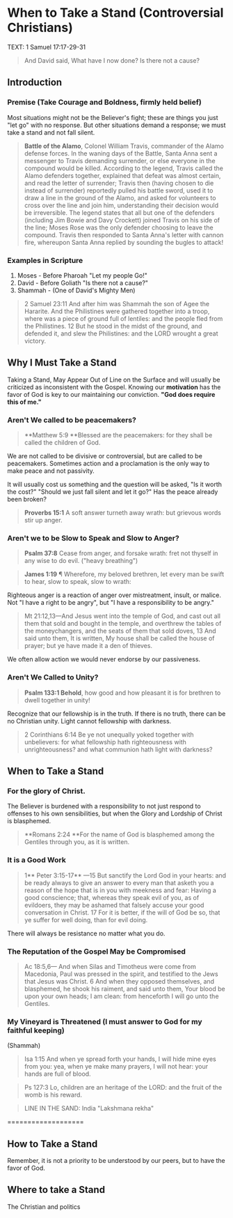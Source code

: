 # When to Take a Stand (Controversial Christians)

TEXT:  1 Samuel 17:17-29-31

> And David said, What have I now done? Is there not a cause?

## Introduction

### Premise (Take Courage and Boldness, firmly held belief)

Most situations might not be the Believer's fight; these are things you just "let go" with no response. But other situations demand a response; we must take a stand and not fall silent.

> **Battle of the Alamo**, Colonel William Travis, commander of the Alamo defense forces. In the waning days of the Battle, Santa Anna sent a messenger to Travis demanding surrender, or else everyone in the compound would be killed. According to the legend, Travis called the Alamo defenders together, explained that defeat was almost certain, and read the letter of surrender; Travis then (having chosen to die instead of surrender) reportedly pulled his battle sword, used it to draw a line in the ground of the Alamo, and asked for volunteers to cross over the line and join him, understanding their decision would be irreversible. The legend states that all but one of the defenders (including Jim Bowie and Davy Crockett) joined Travis on his side of the line; Moses Rose was the only defender choosing to leave the compound. Travis then responded to Santa Anna's letter with cannon fire, whereupon Santa Anna replied by sounding the bugles to attack!

### Examples in Scripture

1. Moses - Before Pharoah "Let my people Go!"
2. David - Before Goliath "Is there not a cause?"
3. Shammah - (One of David's Mighty Men)

> 2 Samuel 23:11 And after him was Shammah the son of Agee the Hararite. And the Philistines were gathered together into a troop, where was a piece of ground full of lentiles: and the people fled from the Philistines. 12 But he stood in the midst of the ground, and defended it, and slew the Philistines: and the LORD wrought a great victory.

## Why I Must Take a Stand

Taking a Stand, May Appear Out of Line on the Surface and will usually be criticized as inconsistent with the Gospel. Knowing our **motivation** has the favor of God is key to our maintaining our conviction. **"God does require this of me."**

### Aren't We called to be peacemakers?

>  **Matthew 5:9 **Blessed are the peacemakers: for they shall be called the children of God.

We are not called to be divisive or controversial, but are called to be peacemakers. Sometimes action and a proclamation is the only way to make peace and not passivity.

It will usually cost us something and the question will be asked, "Is it worth the cost?" "Should we just fall silent and let it go?" Has the peace already been broken?

> **Proverbs 15:1** A soft answer turneth away wrath: but grievous words stir up anger.

### Aren't we to be Slow to Speak and Slow to Anger?

>  **Psalm 37:8** Cease from anger, and forsake wrath: fret not thyself in any wise to do evil. ("heavy breathing")

>  **James 1:19** ¶ Wherefore, my beloved brethren, let every man be swift to hear, slow to speak, slow to wrath:

Righteous anger is a reaction of anger over mistreatment, insult, or malice. Not "I have a right to be angry", but "I have a responsibility to be angry."

> Mt 21:12,13&mdash;And Jesus went into the temple of God, and cast out all them that sold and bought in the temple, and overthrew the tables of the moneychangers, and the seats of them that sold doves, 13 And said unto them, It is written, My house shall be called the house of prayer; but ye have made it a den of thieves.

We often allow action we would never endorse by our passiveness.

### Aren't We Called to Unity?

>  **Psalm 133:1 Behold**, how good and how pleasant it is for brethren to dwell together in unity!

Recognize that our fellowship is in the truth. If there is no truth, there can be no Christian unity. Light cannot fellowship with darkness.

> 2 Corinthians 6:14 Be ye not unequally yoked together with unbelievers: for what fellowship hath righteousness with unrighteousness? and what communion hath light with darkness?

## When to Take a Stand

### For the glory of Christ.

The Believer is burdened with a responsibility to not just respond to offenses to his own sensibilities, but when the Glory and Lordship of Christ is blasphemed.

> **Romans 2:24 **For the name of God is blasphemed among the Gentiles through you, as it is written.

### It is a Good Work

>  1** Peter 3:15-17** &mdash;15 But sanctify the Lord God in your hearts: and be ready always to give an answer to every man that asketh you a reason of the hope that is in you with meekness and fear: Having a good conscience; that, whereas they speak evil of you, as of evildoers, they may be ashamed that falsely accuse your good conversation in Christ. 17 For it is better, if the will of God be so, that ye suffer for well doing, than for evil doing.

There will always be resistance no matter what you do.

### The Reputation of the Gospel May be Compromised

> Ac 18:5,6&mdash; And when Silas and Timotheus were come from Macedonia, Paul was pressed in the spirit, and testified to the Jews that Jesus was Christ. 6 And when they opposed themselves, and blasphemed, he shook his raiment, and said unto them, Your blood be upon your own heads; I am clean: from henceforth I will go unto the Gentiles.

### My Vineyard is Threatened (I must answer to God for my faithful keeping)

(Shammah)

> Isa 1:15 And when ye spread forth your hands, I will hide mine eyes from you: yea, when ye make many prayers, I will not hear: your hands are full of blood.


> Ps 127:3 Lo, children are an heritage of the LORD: and the fruit of the womb is his reward.

> LINE IN THE SAND: India "Lakshmana rekha"

===================



## How to Take a Stand

Remember, it is not a priority to be understood by our peers, but to have the favor of God.


## Where to take a Stand

The Christian and politics